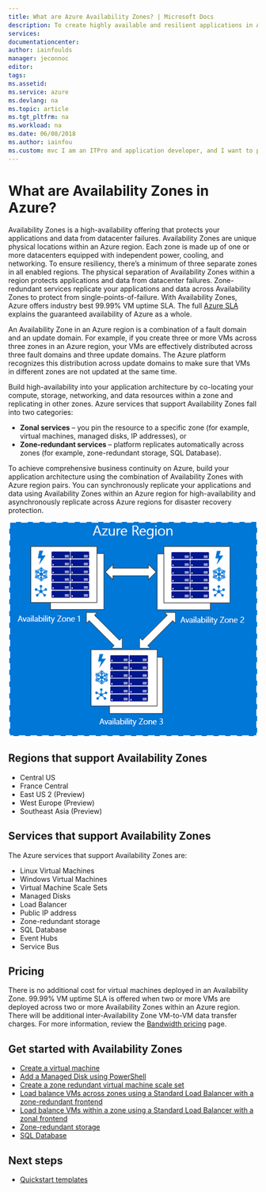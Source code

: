 ```yaml
---
title: What are Azure Availability Zones? | Microsoft Docs
description: To create highly available and resilient applications in Azure, Availability Zones provide physically separate locations you can use to run your resources.
services: 
documentationcenter:
author: iainfoulds
manager: jeconnoc
editor:
tags:
ms.assetid:
ms.service: azure
ms.devlang: na
ms.topic: article
ms.tgt_pltfrm: na
ms.workload: na
ms.date: 06/08/2018
ms.author: iainfou
ms.custom: mvc I am an ITPro and application developer, and I want to protect (use Availability Zones) my applications and data against data center failure (to build Highly Available applications). 
---
```


# What are Availability Zones in Azure?
Availability Zones is a high-availability offering that protects your applications and data from datacenter failures. Availability Zones are unique physical locations within an Azure region. Each zone is made up of one or more datacenters equipped with independent power, cooling, and networking. To ensure resiliency, there’s a minimum of three separate zones in all enabled regions. The physical separation of Availability Zones within a region protects applications and data from datacenter failures. Zone-redundant services replicate your applications and data across Availability Zones to protect from single-points-of-failure. With Availability Zones, Azure offers industry best 99.99% VM uptime SLA. The full [Azure SLA](https://azure.microsoft.com/support/legal/sla/virtual-machines/) explains the guaranteed availability of Azure as a whole.

An Availability Zone in an Azure region is a combination of a fault domain and an update domain. For example, if you create three or more VMs across three zones in an Azure region, your VMs are effectively distributed across three fault domains and three update domains. The Azure platform recognizes this distribution across update domains to make sure that VMs in different zones are not updated at the same time.

Build high-availability into your application architecture by co-locating your compute, storage, networking, and data resources within a zone and replicating in other zones. Azure services that support Availability Zones fall into two categories:

- **Zonal services** – you pin the resource to a specific zone (for example, virtual machines, managed disks, IP addresses), or
- **Zone-redundant services** – platform replicates automatically across zones (for example, zone-redundant storage, SQL Database).

To achieve comprehensive business continuity on Azure, build your application architecture using the combination of Availability Zones with Azure region pairs. You can synchronously replicate your applications and data using Availability Zones within an Azure region for high-availability and asynchronously replicate across Azure regions for disaster recovery protection.
 
![conceptual view of one zone going down in a region](./media/az-overview/az-graphic-two.png)

## Regions that support Availability Zones

- Central US
- France Central
- East US 2 (Preview)
- West Europe (Preview)
- Southeast Asia (Preview)


## Services that support Availability Zones
The Azure services that support Availability Zones are:

- Linux Virtual Machines
- Windows Virtual Machines
- Virtual Machine Scale Sets
- Managed Disks
- Load Balancer
- Public IP address
- Zone-redundant storage
- SQL Database
- Event Hubs
- Service Bus


## Pricing
There is no additional cost for virtual machines deployed in an Availability Zone. 99.99% VM uptime SLA is offered when two or more VMs are deployed across two or more Availability Zones within an Azure region. There will be additional inter-Availability Zone VM-to-VM data transfer charges. For more information, review the [Bandwidth pricing](https://azure.microsoft.com/pricing/details/bandwidth/) page.


## Get started with Availability Zones
- [Create a virtual machine](../virtual-machines/windows/create-portal-availability-zone.md)
- [Add a Managed Disk using PowerShell](../virtual-machines/windows/attach-disk-ps.md#add-an-empty-data-disk-to-a-virtual-machine)
- [Create a zone redundant virtual machine scale set](../virtual-machine-scale-sets/virtual-machine-scale-sets-use-availability-zones.md)
- [Load balance VMs across zones using a Standard Load Balancer with a zone-redundant frontend](../load-balancer/load-balancer-standard-public-zone-redundant-cli.md)
- [Load balance VMs within a zone using a Standard Load Balancer with a zonal frontend](../load-balancer/load-balancer-standard-public-zonal-cli.md)
- [Zone-redundant storage](../storage/common/storage-redundancy-zrs.md)
- [SQL Database](../sql-database/sql-database-high-availability.md#zone-redundant-configuration-preview)


## Next steps
- [Quickstart templates](http://aka.ms/azqs)
